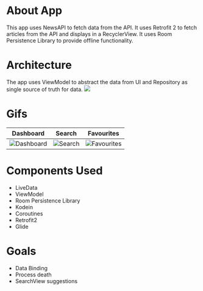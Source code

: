 # About App
This app uses NewsAPI to fetch data from the API. It uses Retrofit 2 to fetch articles from the API and displays in a RecyclerView. It uses Room Persistence Library to provide offline functionality.
# Architecture
The app uses ViewModel to abstract the data from UI and Repository as single source of truth for data.
![](https://miro.medium.com/max/960/0*-ZJZfLhup-7rg0cy.png)

# Gifs
| Dashboard  | Search |  Favourites |
| ------------- | ------------- | ------------- |
| ![Dashboard](https://github.com/korvin432/NewsApp/blob/master/media/dashboard.gif)  | ![Search](https://github.com/korvin432/NewsApp/blob/master/media/search.gif)  | ![Favourites](https://github.com/korvin432/NewsApp/blob/master/media/favourites.gif) |

# Components Used
                
+ LiveData
+ ViewModel 
+ Room Persistence Library
+ Kodein
+ Coroutines
+ Retrofit2
+ Glide

# Goals
                
+ Data Binding
+ Process death
+ SearchView suggestions

